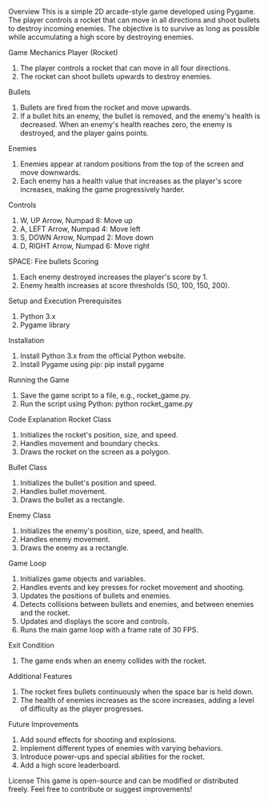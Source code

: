 Overview
This is a simple 2D arcade-style game developed using Pygame. The player controls a rocket that can move in all directions and shoot bullets to destroy incoming enemies. The objective is to survive as long as possible while accumulating a high score by destroying enemies.

Game Mechanics
Player (Rocket)
  1. The player controls a rocket that can move in all four directions.
  2. The rocket can shoot bullets upwards to destroy enemies.
     
Bullets
 1. Bullets are fired from the rocket and move upwards.
 2. If a bullet hits an enemy, the bullet is removed, and the enemy's health is decreased. When an enemy's health reaches zero, the enemy is destroyed, and the player gains points.

Enemies
 1. Enemies appear at random positions from the top of the screen and move downwards.
 2. Each enemy has a health value that increases as the player's score increases, making the game progressively harder.

Controls
 1. W, UP Arrow, Numpad 8: Move up
 2. A, LEFT Arrow, Numpad 4: Move left
 3. S, DOWN Arrow, Numpad 2: Move down
 4. D, RIGHT Arrow, Numpad 6: Move right

SPACE: Fire bullets
Scoring
 1. Each enemy destroyed increases the player's score by 1.
 2. Enemy health increases at score thresholds (50, 100, 150, 200).

Setup and Execution
Prerequisites
 1. Python 3.x
 2. Pygame library

Installation
 1. Install Python 3.x from the official Python website.
 2. Install Pygame using pip: pip install pygame

Running the Game
 1. Save the game script to a file, e.g., rocket_game.py.
 2. Run the script using Python: python rocket_game.py

Code Explanation
Rocket Class
 1. Initializes the rocket's position, size, and speed.
 2. Handles movement and boundary checks.
 3. Draws the rocket on the screen as a polygon.

Bullet Class
 1. Initializes the bullet's position and speed.
 2. Handles bullet movement.
 3. Draws the bullet as a rectangle.

Enemy Class
 1. Initializes the enemy's position, size, speed, and health.
 2. Handles enemy movement.
 3. Draws the enemy as a rectangle.

Game Loop
 1. Initializes game objects and variables.
 2. Handles events and key presses for rocket movement and shooting.
 3. Updates the positions of bullets and enemies.
 4. Detects collisions between bullets and enemies, and between enemies and the rocket.
 5. Updates and displays the score and controls.
 6. Runs the main game loop with a frame rate of 30 FPS.

Exit Condition
 1. The game ends when an enemy collides with the rocket.

Additional Features
 1. The rocket fires bullets continuously when the space bar is held down.
 2. The health of enemies increases as the score increases, adding a level of difficulty as the player progresses.

Future Improvements
 1. Add sound effects for shooting and explosions.
 2. Implement different types of enemies with varying behaviors.
 3. Introduce power-ups and special abilities for the rocket.
 4. Add a high score leaderboard.

License
This game is open-source and can be modified or distributed freely. Feel free to contribute or suggest improvements!
